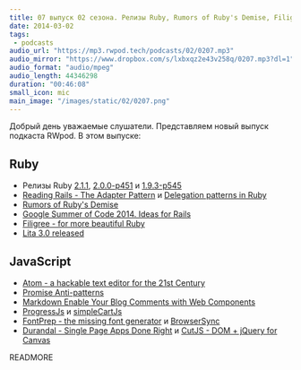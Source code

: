 ```yaml
---
title: 07 выпуск 02 сезона. Релизы Ruby, Rumors of Ruby's Demise, Filigree, Atom, ProgressJs, simpleCartJs и прочее
date: 2014-03-02
tags:
 - podcasts
audio_url: "https://mp3.rwpod.tech/podcasts/02/0207.mp3"
audio_mirror: "https://www.dropbox.com/s/lxbxqz2e43v258q/0207.mp3?dl=1"
audio_format: "audio/mpeg"
audio_length: 44346298
duration: "00:46:08"
small_icon: mic
main_image: "/images/static/02/0207.png"
---
```


Добрый день уважаемые слушатели. Представляем новый выпуск подкаста RWpod. В этом выпуске:

## Ruby

 - Релизы Ruby [2.1.1](https://www.ruby-lang.org/en/news/2014/02/24/ruby-2-1-1-is-released/), [2.0.0-p451](https://www.ruby-lang.org/en/news/2014/02/24/ruby-2-0-0-p451-is-released/) и [1.9.3-p545](https://www.ruby-lang.org/en/news/2014/02/24/ruby-1-9-3-p545-is-released/)
 - [Reading Rails - The Adapter Pattern](http://monkeyandcrow.com/blog/reading_rails_the_adapter_pattern/) и [Delegation patterns in Ruby](http://programming.oreilly.com/2014/02/delegation-patterns-in-ruby.html)
 - [Rumors of Ruby's Demise](http://devblog.avdi.org/2014/02/23/rumors-of-rubys-demise/)
 - [Google Summer of Code 2014. Ideas for Rails](https://github.com/rails/gsoc2014/wiki/Ideas)
 - [Filigree - for more beautiful Ruby](http://chriswailes.github.io/filigree/)
 - [Lita 3.0 released](http://www.lita.io/lita-3.0)

## JavaScript

 - [Atom - a hackable text editor for the 21st Century](https://atom.io/)
 - [Promise Anti-patterns](http://taoofcode.net/promise-anti-patterns/)
 - [Markdown Enable Your Blog Comments with Web Components](http://matthewphillips.info/posts/markdown-enable-your-blog-comments-with-web-components.html)
 - [ProgressJs](http://usablica.github.io/progress.js/) и [simpleCartJs](http://simplecartjs.org/)
 - [FontPrep - the missing font generator](http://fontprep.com/) и [BrowserSync](http://browsersync.io/)
 - [Durandal - Single Page Apps Done Right](http://durandaljs.com/) и [CutJS - DOM + jQuery for Canvas](http://cutjs.org/)

READMORE

